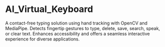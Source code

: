 # AI_Virtual_Keyboard
A contact-free typing solution using hand tracking with OpenCV and MediaPipe. Detects fingertip gestures to type, delete, save, search, speak, or clear text. Enhances accessibility and offers a seamless interactive experience for diverse applications.
